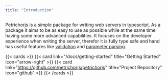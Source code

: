 ```yaml
---
title: "Introduction"
---
```


Petrichorjs is a simple package for writing web servers in typescript. As a package it aims to be as easy to use as possible while at the same time having some more advanced capabilities. It focuses on the developer experience when writing the server, therefor it is fully type safe and hand has useful features like [validation](/docs/validation) and [parameter parsing](/docs/guides/parsing-params).

{{< cards >}}
{{< card link="/docs/getting-started" title="Getting Started" icon="arrow-right" >}}
{{< card link="https://github.com/petrichorjs/petrichorjs" title="Project Repository" icon="github" >}}
{{< /cards >}}
